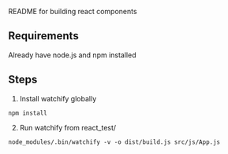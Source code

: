 README for building react components

## Requirements
Already have node.js and npm installed

## Steps

1. Install watchify globally
```
npm install
```

2. Run watchify from react_test/
```
node_modules/.bin/watchify -v -o dist/build.js src/js/App.js
```

